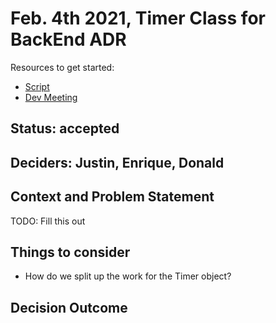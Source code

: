 # Feb. 4th 2021, Timer Class for BackEnd ADR

Resources to get started:

- [Script](https://github.com/DonaldWolfson/cse110-w21-group29/blob/main/source/js/TaskListUI.js)
- [Dev Meeting](https://github.com/DonaldWolfson/cse110-w21-group29/blob/main/source/js/Timer.js)

## Status: accepted

## Deciders: Justin, Enrique, Donald

## Context and Problem Statement

TODO: Fill this out

## Things to consider

- How do we split up the work for the Timer object?

## Decision Outcome

